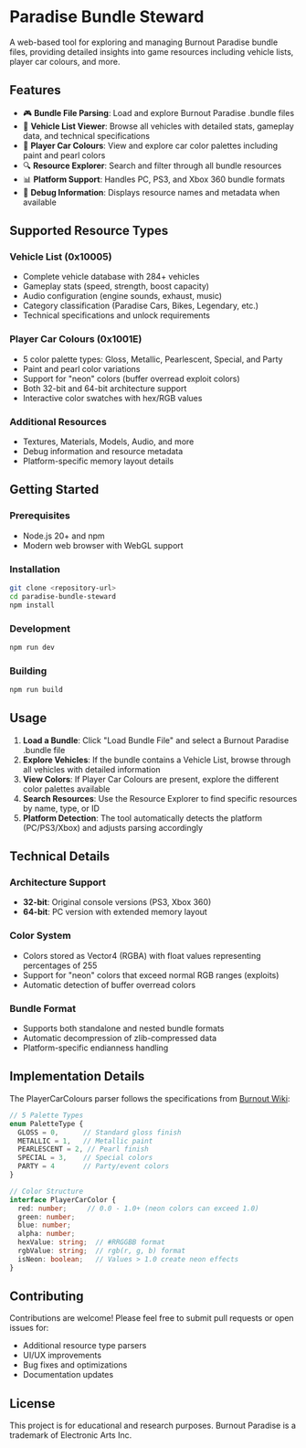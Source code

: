 # Paradise Bundle Steward

A web-based tool for exploring and managing Burnout Paradise bundle files, providing detailed insights into game resources including vehicle lists, player car colours, and more.

## Features

- 🎮 **Bundle File Parsing**: Load and explore Burnout Paradise .bundle files
- 🚗 **Vehicle List Viewer**: Browse all vehicles with detailed stats, gameplay data, and technical specifications
- 🎨 **Player Car Colours**: View and explore car color palettes including paint and pearl colors
- 🔍 **Resource Explorer**: Search and filter through all bundle resources
- 📊 **Platform Support**: Handles PC, PS3, and Xbox 360 bundle formats
- 🔧 **Debug Information**: Displays resource names and metadata when available

## Supported Resource Types

### Vehicle List (0x10005)
- Complete vehicle database with 284+ vehicles
- Gameplay stats (speed, strength, boost capacity)
- Audio configuration (engine sounds, exhaust, music)
- Category classification (Paradise Cars, Bikes, Legendary, etc.)
- Technical specifications and unlock requirements

### Player Car Colours (0x1001E)
- 5 color palette types: Gloss, Metallic, Pearlescent, Special, and Party
- Paint and pearl color variations
- Support for "neon" colors (buffer overread exploit colors)
- Both 32-bit and 64-bit architecture support
- Interactive color swatches with hex/RGB values

### Additional Resources
- Textures, Materials, Models, Audio, and more
- Debug information and resource metadata
- Platform-specific memory layout details

## Getting Started

### Prerequisites
- Node.js 20+ and npm
- Modern web browser with WebGL support

### Installation
```bash
git clone <repository-url>
cd paradise-bundle-steward
npm install
```

### Development
```bash
npm run dev
```

### Building
```bash
npm run build
```

## Usage

1. **Load a Bundle**: Click "Load Bundle File" and select a Burnout Paradise .bundle file
2. **Explore Vehicles**: If the bundle contains a Vehicle List, browse through all vehicles with detailed information
3. **View Colors**: If Player Car Colours are present, explore the different color palettes available
4. **Search Resources**: Use the Resource Explorer to find specific resources by name, type, or ID
5. **Platform Detection**: The tool automatically detects the platform (PC/PS3/Xbox) and adjusts parsing accordingly

## Technical Details

### Architecture Support
- **32-bit**: Original console versions (PS3, Xbox 360)
- **64-bit**: PC version with extended memory layout

### Color System
- Colors stored as Vector4 (RGBA) with float values representing percentages of 255
- Support for "neon" colors that exceed normal RGB ranges (exploits)
- Automatic detection of buffer overread colors

### Bundle Format
- Supports both standalone and nested bundle formats
- Automatic decompression of zlib-compressed data
- Platform-specific endianness handling

## Implementation Details

The PlayerCarColours parser follows the specifications from [Burnout Wiki](https://burnout.wiki/wiki/Player_Car_Colours):

```typescript
// 5 Palette Types
enum PaletteType {
  GLOSS = 0,      // Standard gloss finish
  METALLIC = 1,   // Metallic paint
  PEARLESCENT = 2, // Pearl finish
  SPECIAL = 3,    // Special colors
  PARTY = 4       // Party/event colors
}

// Color Structure
interface PlayerCarColor {
  red: number;     // 0.0 - 1.0+ (neon colors can exceed 1.0)
  green: number;
  blue: number;
  alpha: number;
  hexValue: string;  // #RRGGBB format
  rgbValue: string;  // rgb(r, g, b) format
  isNeon: boolean;   // Values > 1.0 create neon effects
}
```

## Contributing

Contributions are welcome! Please feel free to submit pull requests or open issues for:
- Additional resource type parsers
- UI/UX improvements
- Bug fixes and optimizations
- Documentation updates

## License

This project is for educational and research purposes. Burnout Paradise is a trademark of Electronic Arts Inc.
